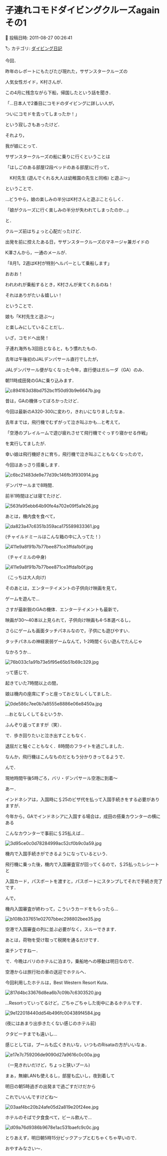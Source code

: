 # 子連れコモドダイビングクルーズagain　その1

📅 投稿日時: 2011-08-27 00:26:41

🏷️ カテゴリ: [ダイビング日記](ce3a7a8d424d112fce83ee85c81a0e344.md)

今回．


昨年のレポートにもたびたび現れた，サザンスタークルーズの


人気女性ガイド，K村さんが．


この4月に残念ながら下船，帰国したという話を聞き．


「…日本人で2番目にコモドのダイビングに詳しい人が，


ついにコモドを去ってしまったか！」


という寂しさもあったけど．





それより，


我が娘にとって．


サザンスタークルーズの船に乗りに行くということは


「はしごのある部屋(2段ベッドのある部屋)に行って，


　K村先生 (遊んでくれる大人は幼稚園の先生と同格) と遊ぶ～」


ということで．


…どうやら，娘の楽しみの半分はK村さんと遊ぶことらしく．


「娘がクルーズに行く楽しみの半分が失われてしまったのか…」


と．


クルーズ前はちょっと心配だったけど．





出発を前に控えたある日，サザンスタークルーズのマネージャ兼ガイドの


K澤さんから，一通のメールが．


「8月1，2週はK村が特別ヘルパーとして乗船します」


おおお！


われわれが乗船するとき，K村さんが来てくれるのね！


それはありがたい＆嬉しい！





ということで．


娘も「K村先生と遊ぶ～」


と楽しみにしていることだし．





いざ，コモドへ出発！





子連れ海外も3回目となると，もう慣れたもの．





去年は午後初のJALデンパサール直行でしたが，


JALデンパサール便がなくなった今年，直行便はガルーダ（GA）のみ．


朝11時成田発のGAに乗り込みます．




![c894163d38bd752bc1f50d93b9e6647b.jpg](images/c894163d38bd752bc1f50d93b9e6647b.jpg)




昔は，GAの機体ってぼろかったけど．


今回は最新のA320-300に変わり，きれいになりましたなぁ．





去年までは，飛行機でむずがって泣き叫ぶかも…と考えて，


「空港のプレイルームで遊び疲れさせて飛行機でぐっすり寝かせる作戦」


を実行してましたが．


幸い娘は飛行機好きに育ち，飛行機で泣き叫ぶこともなくなったので，


今回はあっさり搭乗します．




![c6bc21483de9e77d39c146fb3f930914.jpg](images/c6bc21483de9e77d39c146fb3f930914.jpg)







デンパサールまで8時間．


前半1時間ほどは寝てたけど．




![563fa95ebb64b90fe4a702e09f5a1e26.jpg](images/563fa95ebb64b90fe4a702e09f5a1e26.jpg)




あとは，機内食を食べて，




![da823a47c6351b359aca175589833361.jpg](images/da823a47c6351b359aca175589833361.jpg)




(チャイルドミールはこんな箱の中に入ってた！）




![411e9a8f91b7b77bee871ce3ffda1b0f.jpg](images/411e9a8f91b7b77bee871ce3ffda1b0f.jpg)




（チャイミルの中身)




![411e9a8f91b7b77bee871ce3ffda1b0f.jpg](images/411e9a8f91b7b77bee871ce3ffda1b0f.jpg)




（こっちは大人向け)





そのあとは，エンターテイメントの子供向け映画を見て，


ゲームを遊んで…





さすが最新鋭のGAの機体．エンターテイメントも最新で，


映画が30～40本以上見られて，子供向け映画も4-5本選べるし，


さらにゲームも画面タッチパネルなので，子供にも遊びやすい．


タッチパネルの神経衰弱ゲームなんて，1-2時間くらい遊んでたんじゃ


なかろうか…




![76b033c1a91b73e5f95e65b51b69c329.jpg](images/76b033c1a91b73e5f95e65b51b69c329.jpg)







って感じで．


起きていた7時間以上の間，


娘は機内の座席にずっと座っておとなしくしてました．




![0de586c7ee0b7a8555e8886e06e8450a.jpg](images/0de586c7ee0b7a8555e8886e06e8450a.jpg)




…おとなしくしてるというか．


ふんぞり返ってますが（笑）．





で．歩き回りたいと泣き出すこともなく．


退屈だと騒ぐこともなく．8時間のフライトを過ごしました．


なんか，飛行機はこんなものだともう分かりきってるようで．





んで．


現地時間午後5時ごろ，バリ・デンパサール空港に到着～





あー．


インドネシアは，入国時に＄25のビザ代を払って入国手続きをする必要がありますが．


今年から，GAでインドネシアに入国する場合は，成田の搭乗カウンターの横にある


こんなカウンターで事前に＄25払えば…




![3d95ce0c0d78284999ac52cf0b9c0a59.jpg](images/3d95ce0c0d78284999ac52cf0b9c0a59.jpg)




機内で入国手続きができるようになっているという．


飛行機に乗った後，機内で入国審査官が回ってくるので，＄25払ったレシートと


入国カード，パスポートを渡すと，パスポートにスタンプしてそれで手続き完了です．





んで，


機内入国審査が終わって，こういうカードをもらったら…




![b108b337651e02707bbec298802bee35.jpg](images/b108b337651e02707bbec298802bee35.jpg)




空港で入国審査の列に並ぶ必要がなく，スルーできます．





あとは，荷物を受け取って税関を通るだけです．


楽チンですねー．





で．今晩はバリのホテルに泊まり，乗船地への移動は明日なので．


空港からは旅行社の車の送迎でホテルへ．





今回利用したホテルは，Best Western Resort Kuta．




![817d4bc33676d8ea6b7c09b7c6303520.jpg](images/817d4bc33676d8ea6b7c09b7c6303520.jpg)




…Resortっていってるけど，ごちゃごちゃした街中にあるホテルです．




![9e122018440dd54b496fc004389f4584.jpg](images/9e122018440dd54b496fc004389f4584.jpg)




(夜にはあまり出歩きたくない感じのホテル前)


クタビーチまでも遠いし…





感じとしては，プールも広くきれいな，いつものRisataの方がいいなぁ．




![e17e7c759206de9090d27a9616c0c00a.jpg](images/e17e7c759206de9090d27a9616c0c00a.jpg)




（一見きれいだけど，ちょっと狭いプール)





まぁ，無線LANも使えるし，部屋も広いし，夜到着して


明日の朝5時過ぎの出発まで過ごすだけだから


これでいいんですけどね～




![03aaf4bc20b24afe05d2a819e20f24ee.jpg](images/03aaf4bc20b24afe05d2a819e20f24ee.jpg)







ホテルのそばで夕食食べて，ビール飲んで…




![d09a76d9386b9678e1ac531baefc9c0c.jpg](images/d09a76d9386b9678e1ac531baefc9c0c.jpg)







とりあえず，明日朝5時15分ピックアップとむちゃくちゃ早いので．


おやすみなさい～．
